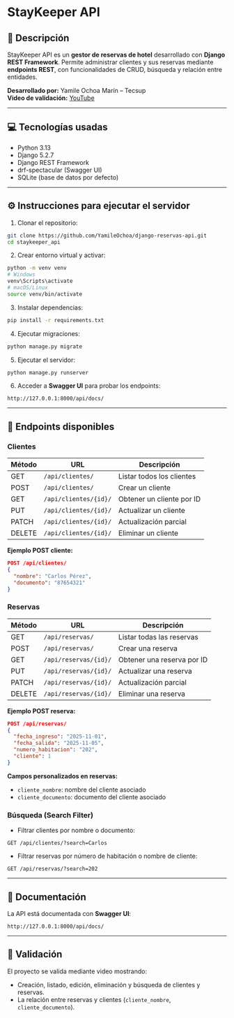 # StayKeeper API

## 🏨 Descripción

StayKeeper API es un **gestor de reservas de hotel** desarrollado con **Django REST Framework**.
Permite administrar clientes y sus reservas mediante **endpoints REST**, con funcionalidades de CRUD, búsqueda y relación entre entidades.

**Desarrollado por:** Yamile Ochoa Marín – Tecsup  
**Video de validación:** [YouTube](https://youtu.be/Os6Y2DB7ZKM)

---

## 💻 Tecnologías usadas

* Python 3.13
* Django 5.2.7
* Django REST Framework
* drf-spectacular (Swagger UI)
* SQLite (base de datos por defecto)

---

## ⚙️ Instrucciones para ejecutar el servidor

1. Clonar el repositorio:

```bash
git clone https://github.com/YamileOchoa/django-reservas-api.git
cd staykeeper_api
```

2. Crear entorno virtual y activar:

```bash
python -m venv venv
# Windows
venv\Scripts\activate
# macOS/Linux
source venv/bin/activate
```

3. Instalar dependencias:

```bash
pip install -r requirements.txt
```

4. Ejecutar migraciones:

```bash
python manage.py migrate
```

5. Ejecutar el servidor:

```bash
python manage.py runserver
```

6. Acceder a **Swagger UI** para probar los endpoints:

```
http://127.0.0.1:8000/api/docs/
```

---

## 📂 Endpoints disponibles

### Clientes

| Método | URL                   | Descripción               |
| ------ | --------------------- | ------------------------- |
| GET    | `/api/clientes/`      | Listar todos los clientes |
| POST   | `/api/clientes/`      | Crear un cliente          |
| GET    | `/api/clientes/{id}/` | Obtener un cliente por ID |
| PUT    | `/api/clientes/{id}/` | Actualizar un cliente     |
| PATCH  | `/api/clientes/{id}/` | Actualización parcial     |
| DELETE | `/api/clientes/{id}/` | Eliminar un cliente       |

**Ejemplo POST cliente:**

```json
POST /api/clientes/
{
  "nombre": "Carlos Pérez",
  "documento": "87654321"
}
```

### Reservas

| Método | URL                   | Descripción                |
| ------ | --------------------- | -------------------------- |
| GET    | `/api/reservas/`      | Listar todas las reservas  |
| POST   | `/api/reservas/`      | Crear una reserva          |
| GET    | `/api/reservas/{id}/` | Obtener una reserva por ID |
| PUT    | `/api/reservas/{id}/` | Actualizar una reserva     |
| PATCH  | `/api/reservas/{id}/` | Actualización parcial      |
| DELETE | `/api/reservas/{id}/` | Eliminar una reserva       |

**Ejemplo POST reserva:**

```json
POST /api/reservas/
{
  "fecha_ingreso": "2025-11-01",
  "fecha_salida": "2025-11-05",
  "numero_habitacion": "202",
  "cliente": 1
}
```

**Campos personalizados en reservas:**

* `cliente_nombre`: nombre del cliente asociado
* `cliente_documento`: documento del cliente asociado

### Búsqueda (Search Filter)

* Filtrar clientes por nombre o documento:

```
GET /api/clientes/?search=Carlos
```

* Filtrar reservas por número de habitación o nombre de cliente:

```
GET /api/reservas/?search=202
```

---

## 🎨 Documentación

La API está documentada con **Swagger UI**:

```
http://127.0.0.1:8000/api/docs/
```

---

## 🎥 Validación

El proyecto se valida mediante video mostrando:

* Creación, listado, edición, eliminación y búsqueda de clientes y reservas.
* La relación entre reservas y clientes (`cliente_nombre`, `cliente_documento`).
